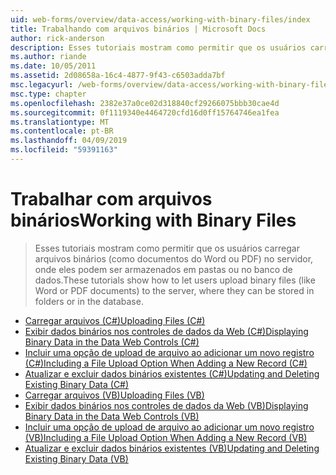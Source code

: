```yaml
---
uid: web-forms/overview/data-access/working-with-binary-files/index
title: Trabalhando com arquivos binários | Microsoft Docs
author: rick-anderson
description: Esses tutoriais mostram como permitir que os usuários carregar arquivos binários (como documentos do Word ou PDF) no servidor, onde eles podem ser armazenados em pastas ou no banco de dados.
ms.author: riande
ms.date: 10/05/2011
ms.assetid: 2d08658a-16c4-4877-9f43-c6503adda7bf
msc.legacyurl: /web-forms/overview/data-access/working-with-binary-files
msc.type: chapter
ms.openlocfilehash: 2382e37a0ce02d318840cf29266075bbb30cae4d
ms.sourcegitcommit: 0f1119340e4464720cfd16d0ff15764746ea1fea
ms.translationtype: MT
ms.contentlocale: pt-BR
ms.lasthandoff: 04/09/2019
ms.locfileid: "59391163"
---
```

# <a name="working-with-binary-files"></a><span data-ttu-id="0a836-103">Trabalhar com arquivos binários</span><span class="sxs-lookup"><span data-stu-id="0a836-103">Working with Binary Files</span></span>

> <span data-ttu-id="0a836-104">Esses tutoriais mostram como permitir que os usuários carregar arquivos binários (como documentos do Word ou PDF) no servidor, onde eles podem ser armazenados em pastas ou no banco de dados.</span><span class="sxs-lookup"><span data-stu-id="0a836-104">These tutorials show how to let users upload binary files (like Word or PDF documents) to the server, where they can be stored in folders or in the database.</span></span>


- [<span data-ttu-id="0a836-105">Carregar arquivos (C#)</span><span class="sxs-lookup"><span data-stu-id="0a836-105">Uploading Files (C#)</span></span>](uploading-files-cs.md)
- [<span data-ttu-id="0a836-106">Exibir dados binários nos controles de dados da Web (C#)</span><span class="sxs-lookup"><span data-stu-id="0a836-106">Displaying Binary Data in the Data Web Controls (C#)</span></span>](displaying-binary-data-in-the-data-web-controls-cs.md)
- [<span data-ttu-id="0a836-107">Incluir uma opção de upload de arquivo ao adicionar um novo registro (C#)</span><span class="sxs-lookup"><span data-stu-id="0a836-107">Including a File Upload Option When Adding a New Record (C#)</span></span>](including-a-file-upload-option-when-adding-a-new-record-cs.md)
- [<span data-ttu-id="0a836-108">Atualizar e excluir dados binários existentes (C#)</span><span class="sxs-lookup"><span data-stu-id="0a836-108">Updating and Deleting Existing Binary Data (C#)</span></span>](updating-and-deleting-existing-binary-data-cs.md)
- [<span data-ttu-id="0a836-109">Carregar arquivos (VB)</span><span class="sxs-lookup"><span data-stu-id="0a836-109">Uploading Files (VB)</span></span>](uploading-files-vb.md)
- [<span data-ttu-id="0a836-110">Exibir dados binários nos controles de dados da Web (VB)</span><span class="sxs-lookup"><span data-stu-id="0a836-110">Displaying Binary Data in the Data Web Controls (VB)</span></span>](displaying-binary-data-in-the-data-web-controls-vb.md)
- [<span data-ttu-id="0a836-111">Incluir uma opção de upload de arquivo ao adicionar um novo registro (VB)</span><span class="sxs-lookup"><span data-stu-id="0a836-111">Including a File Upload Option When Adding a New Record (VB)</span></span>](including-a-file-upload-option-when-adding-a-new-record-vb.md)
- [<span data-ttu-id="0a836-112">Atualizar e excluir dados binários existentes (VB)</span><span class="sxs-lookup"><span data-stu-id="0a836-112">Updating and Deleting Existing Binary Data (VB)</span></span>](updating-and-deleting-existing-binary-data-vb.md)
